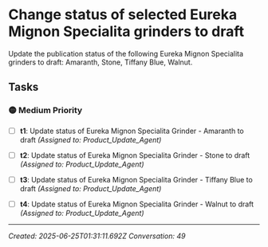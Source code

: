# Change status of selected Eureka Mignon Specialita grinders to draft

Update the publication status of the following Eureka Mignon Specialita grinders to draft: Amaranth, Stone, Tiffany Blue, Walnut.

## Tasks

### 🟡 Medium Priority

- [ ] **t1**: Update status of Eureka Mignon Specialita Grinder - Amaranth to draft _(Assigned to: Product_Update_Agent)_
- [ ] **t2**: Update status of Eureka Mignon Specialita Grinder - Stone to draft _(Assigned to: Product_Update_Agent)_
- [ ] **t3**: Update status of Eureka Mignon Specialita Grinder - Tiffany Blue to draft _(Assigned to: Product_Update_Agent)_
- [ ] **t4**: Update status of Eureka Mignon Specialita Grinder - Walnut to draft _(Assigned to: Product_Update_Agent)_


---
_Created: 2025-06-25T01:31:11.692Z_
_Conversation: 49_
